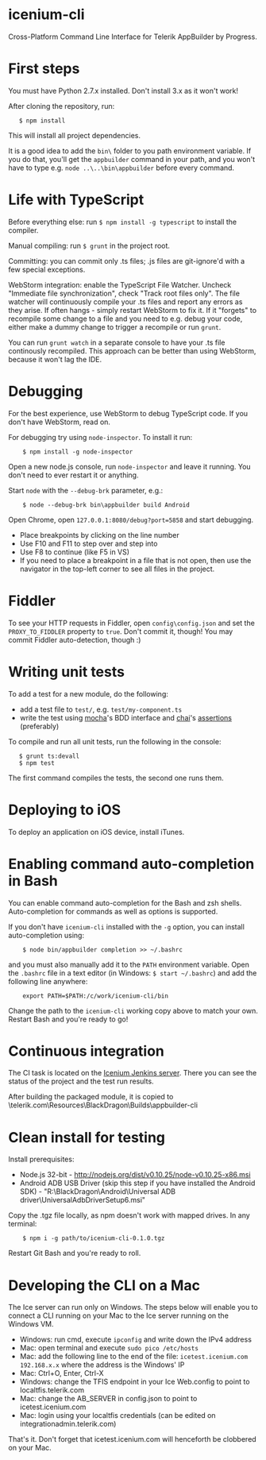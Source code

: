 icenium-cli
===========

Cross-Platform Command Line Interface for Telerik AppBuilder by Progress.

First steps
===
You must have Python 2.7.x installed. Don't install 3.x as it won't work!

After cloning the repository, run:

```
   $ npm install
```

This will install all project dependencies.

It is a good idea to add the `bin\` folder to you path environment variable.
If you do that, you'll get the `appbuilder` command in your path,
and you won't have to type e.g. `node ..\..\bin\appbuilder` before every command.

Life with TypeScript
===
Before everything else: run `$ npm install -g typescript` to install the compiler.

Manual compiling: run `$ grunt` in the project root.

Committing: you can commit only .ts files; .js files are git-ignore'd with a few special exceptions.

WebStorm integration: enable the TypeScript File Watcher. Uncheck "Immediate file synchronization",
check "Track root files only". The file watcher will continuously compile your .ts files and report
any errors as they arise. If often hangs - simply restart WebStorm to fix it. If it "forgets" to recompile
some change to a file and you need to e.g. debug your code, either make a dummy change to trigger a recompile
or run `grunt`.

You can run `grunt watch` in a separate console to have your .ts file continously recompiled.
This approach can be better than using WebStorm, because it won't lag the IDE.

Debugging
===
For the best experience, use WebStorm to debug TypeScript code. If you don't have WebStorm, read on.

For debugging try using `node-inspector`. To install it run:

```
	$ npm install -g node-inspector
```

Open a new node.js console, run `node-inspector` and leave it running. You don't need to ever restart it or anything.

Start `node` with the `--debug-brk` parameter, e.g.:

```
	$ node --debug-brk bin\appbuilder build Android
```

Open Chrome, open `127.0.0.1:8080/debug?port=5858` and start debugging.

* Place breakpoints by clicking on the line number
* Use F10 and F11 to step over and step into
* Use F8 to continue (like F5 in VS)
* If you need to place a breakpoint in a file that is not open, then use the navigator in the top-left corner to see all files in the project.

Fiddler
===
To see your HTTP requests in Fiddler, open `config\config.json` and set the `PROXY_TO_FIDDLER` property to `true`. Don't commit it, though! You may commit Fiddler auto-detection, though :)

Writing unit tests
===
To add a test for a new module, do the following:

* add a test file to `test/`, e.g. `test/my-component.ts`
* write the test using [mocha][1]'s BDD interface and [chai][3]'s [assertions][2] (preferably)

To compile and run all unit tests, run the following in the console:

```
   $ grunt ts:devall
   $ npm test
```

The first command compiles the tests, the second one runs them.

Deploying to iOS
===
To deploy an application on iOS device, install iTunes.

Enabling command auto-completion in Bash
===
You can enable command auto-completion for the Bash and zsh shells. Auto-completion for
commands as well as options is supported.

If you don't have `icenium-cli` installed with the `-g` option, you can install auto-completion using:

```
	$ node bin/appbuilder completion >> ~/.bashrc
```

and you must also manually add it to the `PATH` environment variable. Open the `.bashrc`
file in a text editor (in Windows: `$ start ~/.bashrc`) and add the following line anywhere:

```
	export PATH=$PATH:/c/work/icenium-cli/bin
```

Change the path to the `icenium-cli` working copy above to match your own. Restart Bash and you're ready to go!

Continuous integration
===
The CI task is located on the [Icenium Jenkins server](http://bpc15:8080/job/icenium-cli%20CI%20Build/).
There you can see the status of the project and the test run results.

After building the packaged module, it is copied to \\telerik.com\Resources\BlackDragon\Builds\appbuilder-cli

Clean install for testing
===
Install prerequisites:
* Node.js 32-bit - http://nodejs.org/dist/v0.10.25/node-v0.10.25-x86.msi
* Android ADB USB Driver (skip this step if you have installed the Android SDK) - "R:\BlackDragon\Android\Universal ADB driver\UniversalAdbDriverSetup6.msi"

Copy the .tgz file locally, as npm doesn't work with mapped drives. In any terminal:

```
	$ npm i -g path/to/icenium-cli-0.1.0.tgz
```

Restart Git Bash and you're ready to roll.

Developing the CLI on a Mac
===
The Ice server can run only on Windows. The steps below will enable you to connect
a CLI running on your Mac to the Ice server running on the Windows VM.

* Windows: run cmd, execute `ipconfig` and write down the IPv4 address
* Mac: open terminal and execute `sudo pico /etc/hosts`
* Mac: add the following line to the end of the file: `icetest.icenium.com 192.168.x.x` where the address is the Windows' IP
* Mac: Ctrl+O, Enter, Ctrl-X
* Windows: change the TFIS endpoint in your Ice Web.config to point to localtfis.telerik.com
* Mac: change the AB_SERVER in config.json to point to icetest.icenium.com
* Mac: login using your localtfis credentials (can be edited on integrationadmin.telerik.com)

That's it. Don't forget that icetest.icenium.com will henceforth be clobbered on your Mac.

[1]: http://visionmedia.github.io/mocha/#interfaces
[2]: http://chaijs.com/api/assert/
[3]: http://chaijs.com/guide/styles/#assert
